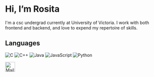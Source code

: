 # Hi, I’m Rosita
I'm a csc undergrad currently at University of Victoria. I work with both frontend and backend, and love to expend my repertoire of skills.

## Languages
![C](https://img.shields.io/badge/C-A8B9CC?logo=c&logoColor=white&style=for-the-badge)
![C++](https://img.shields.io/badge/C++-00599C?logo=cplusplus&logoColor=white&style=for-the-badge)
![Java](https://img.shields.io/badge/Java-F8981D?logo=java&logoColor=white&style=for-the-badge)
![JavaScript](https://img.shields.io/badge/JavaScript-F7DF1E?logo=javascript&logoColor=black&style=for-the-badge)
![Python](https://img.shields.io/badge/Python-3776AB?logo=python&logoColor=white&style=for-the-badge)

<a href="mailto:rositaliu.bc@gmail.com">
  <img height="32" align="left" alt="Mail" src="img/icons/gmail.png" />
</a>
